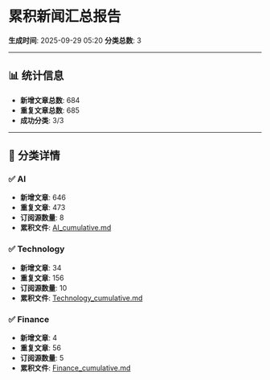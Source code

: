 # 累积新闻汇总报告

**生成时间**: 2025-09-29 05:20
**分类总数**: 3

---

## 📊 统计信息

- **新增文章总数**: 684
- **重复文章总数**: 685
- **成功分类**: 3/3

---

## 📂 分类详情

### ✅ AI
- **新增文章**: 646
- **重复文章**: 473
- **订阅源数量**: 8
- **累积文件**: [AI_cumulative.md](./AI_cumulative.md)

### ✅ Technology
- **新增文章**: 34
- **重复文章**: 156
- **订阅源数量**: 10
- **累积文件**: [Technology_cumulative.md](./Technology_cumulative.md)

### ✅ Finance
- **新增文章**: 4
- **重复文章**: 56
- **订阅源数量**: 5
- **累积文件**: [Finance_cumulative.md](./Finance_cumulative.md)
